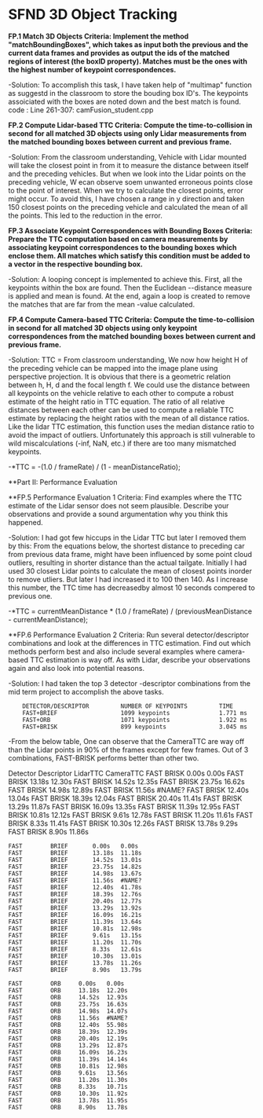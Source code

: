 # SFND 3D Object Tracking

**FP.1 Match 3D Objects
Criteria: Implement the method "matchBoundingBoxes", which takes as input both the previous and the current data frames and provides as output the ids of the matched regions of interest (the boxID property). Matches must be the ones with the highest number of keypoint correspondences.**

-Solution: To accomplish this task, I have taken help of "multimap" function as suggestd in the classroom to store the bouding box ID's. The keypoints assoiciated with the boxes are noted down and the best match is found. 
code : Line 261-307: camFusion_student.cpp 

**FP.2 Compute Lidar-based TTC
Criteria: Compute the time-to-collision in second for all matched 3D objects using only Lidar measurements from the matched bounding boxes between current and previous frame.**

-Solution: From the classroom understanding, Vehicle with Lidar mounted will take the closest point in from it to measure the distance between itself and the preceding vehicles. But when we look into the Lidar points on the preceding vehicle, W ecan observe soem unwanted erroneous points close to the point of interest. When we try to calculate the closest points, error might occur. To avoid this, I have chosen a range in y direction and taken 150 closest points on the preceding vehicle and calculated the mean of all the points. This led to the reduction in the error. 

**FP.3 Associate Keypoint Correspondences with Bounding Boxes
Criteria: Prepare the TTC computation based on camera measurements by associating keypoint correspondences to the bounding boxes which enclose them. All matches which satisfy this condition must be added to a vector in the respective bounding box.**

-Solution: A looping concept is implemented to achieve this. First, all the keypoints within the box are found. Then the Euclidean --distance measure is applied and mean is found. At the end, again a loop is created to remove the matches that are far from the mean -value calculated.

**FP.4 Compute Camera-based TTC
Criteria: Compute the time-to-collision in second for all matched 3D objects using only keypoint correspondences from the matched bounding boxes between current and previous frame.**

-Solution: TTC = From classroom understanding, We now how height H of the preceding vehicle can be mapped into the image plane using perspective projection. It is obvious that there is a geometric relation between h, H, d and the focal length f. We could use the distance between all keypoints on the vehicle relative to each other to compute a robust estimate of the height ratio in TTC equation. The ratio of all relative distances between each other can be used to compute a reliable TTC estimate by replacing the height ratios with the mean of all distance ratios. 
Like the lidar TTC estimation, this function uses the median distance ratio to avoid the impact of outliers. Unfortunately this approach is still vulnerable to wild miscalculations (-inf, NaN, etc.) if there are too many mismatched keypoints. 
 
 -*TTC = -(1.0 / frameRate) / (1 - meanDistanceRatio);

**Part II: Performance Evaluation

**FP.5 Performance Evaluation 1
Criteria: Find examples where the TTC estimate of the Lidar sensor does not seem plausible. Describe your observations and provide a sound argumentation why you think this happened.

-Solution: I had got few hiccups in the Lidar TTC but later I removed them by this: 
From the equations below, the shortest distance to preceding car from previous data frame, might have been influenced by some point cloud outliers, resulting in shorter distance than the actual tailgate. Initially I had used 30 closest Lidar points to calculate the mean of closest points inorder to remove utliers. But later I had increased it to 100 then 140. As I increase this number, the TTC time has decreasedby almost 10 seconds compered to previous one. 

-*TTC = currentMeanDistance * (1.0 / frameRate) / (previousMeanDistance - currentMeanDistance);


**FP.6 Performance Evaluation 2
Criteria: Run several detector/descriptor combinations and look at the differences in TTC estimation. Find out which methods perform best and also include several examples where camera-based TTC estimation is way off. As with Lidar, describe your observations again and also look into potential reasons.

-Solution: I had taken the top 3 detector -descriptor combinations from the mid term project to accomplish the above tasks.

        DETECTOR/DESCRIPTOR 	    NUMBER OF KEYPOINTS 	    TIME
        FAST+BRIEF 	                1099 keypoints             	1.771 ms
        FAST+ORB 	                1071 keypoints 	            1.922 ms
        FAST+BRISK 	                899 keypoints 	            3.045 ms

-From the below table, One can observe that the CameraTTC are way off than the Lidar points in 90% of the frames except for few frames. Out of 3 combinations, FAST-BRISK performs better than other two.

  Detector   Descriptor   LidarTTC  CameraTTC
    FAST		BRISK		0.00s	0.00s
    FAST		BRISK		13.18s	12.30s
    FAST		BRISK		14.52s	12.35s
    FAST		BRISK		23.75s	16.62s
    FAST		BRISK		14.98s	12.89s
    FAST		BRISK		11.56s	#NAME?
    FAST		BRISK		12.40s	13.04s
    FAST		BRISK		18.39s	12.04s
    FAST		BRISK		20.40s	11.41s
    FAST		BRISK		13.29s	11.87s
    FAST		BRISK		16.09s	13.35s
    FAST		BRISK		11.39s	12.95s
    FAST		BRISK		10.81s	12.12s
    FAST		BRISK		9.61s	12.78s
    FAST		BRISK		11.20s	11.61s
    FAST		BRISK		8.33s	11.41s
    FAST		BRISK		10.30s	12.26s
    FAST		BRISK		13.78s	9.29s
    FAST		BRISK		8.90s	11.86s
                        
    FAST		BRIEF		0.00s	0.00s
    FAST		BRIEF		13.18s	11.18s
    FAST		BRIEF		14.52s	13.01s
    FAST		BRIEF		23.75s	14.82s
    FAST		BRIEF		14.98s	13.67s
    FAST		BRIEF		11.56s	#NAME?
    FAST		BRIEF		12.40s	41.78s
    FAST		BRIEF		18.39s	12.76s
    FAST		BRIEF		20.40s	12.77s
    FAST		BRIEF		13.29s	13.92s
    FAST		BRIEF		16.09s	16.21s
    FAST		BRIEF		11.39s	13.64s
    FAST		BRIEF		10.81s	12.98s
    FAST		BRIEF		9.61s	13.15s
    FAST		BRIEF		11.20s	11.70s
    FAST		BRIEF		8.33s	12.61s
    FAST		BRIEF		10.30s	13.01s
    FAST		BRIEF		13.78s	11.26s
    FAST		BRIEF		8.90s	13.79s
                        
    FAST		ORB		0.00s	0.00s
    FAST		ORB		13.18s	12.20s
    FAST		ORB		14.52s	12.93s
    FAST		ORB		23.75s	16.63s
    FAST		ORB		14.98s	14.07s
    FAST		ORB		11.56s	#NAME?
    FAST		ORB		12.40s	55.98s
    FAST		ORB		18.39s	12.39s
    FAST		ORB		20.40s	12.19s
    FAST		ORB		13.29s	12.87s
    FAST		ORB		16.09s	16.23s
    FAST		ORB		11.39s	14.14s
    FAST		ORB		10.81s	12.98s
    FAST		ORB		9.61s	13.56s
    FAST		ORB		11.20s	11.30s
    FAST		ORB		8.33s	10.71s
    FAST		ORB		10.30s	11.92s
    FAST		ORB		13.78s	11.95s
    FAST		ORB		8.90s	13.78s

